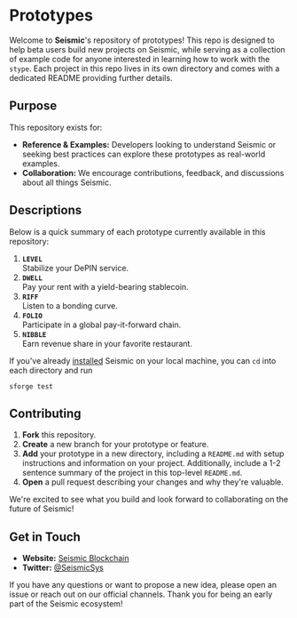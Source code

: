 # Prototypes

Welcome to **Seismic**'s repository of prototypes! This repo is designed to help beta users build new projects on Seismic, while serving as a collection of example code for anyone interested in learning how to work with the `stype`. Each project in this repo lives in its own directory and comes with a dedicated README providing further details.

## Purpose

This repository exists for:

- **Reference & Examples:** Developers looking to understand Seismic or seeking best practices can explore these prototypes as real-world examples.
- **Collaboration:** We encourage contributions, feedback, and discussions about all things Seismic.


## Descriptions

Below is a quick summary of each prototype currently available in this repository:

1. **`LEVEL`**  
   Stabilize your DePIN service.
1. **`DWELL`**  
   Pay your rent with a yield-bearing stablecoin.
1. **`RIFF`**  
   Listen to a bonding curve.
1. **`FOLIO`**  
   Participate in a global pay-it-forward chain.
1. **`NIBBLE`**  
   Earn revenue share in your favorite restaurant.

If you've already [installed](https://docs.seismic.systems/onboarding/publish-your-docs) Seismic on your local machine, you can `cd` into each directory and run
```
sforge test
```

## Contributing

1. **Fork** this repository.
2. **Create** a new branch for your prototype or feature.
3. **Add** your prototype in a new directory, including a `README.md` with setup instructions and information on your project. Additionally, include a 1-2 sentence summary of the project in this top-level `README.md`.
4. **Open** a pull request describing your changes and why they're valuable.

We're excited to see what you build and look forward to collaborating on the future of Seismic!

## Get in Touch

- **Website:** [Seismic Blockchain](https://www.seismic.systems)
- **Twitter:** [@SeismicSys](https://x.com/SeismicSys)

If you have any questions or want to propose a new idea, please open an issue or reach out on our official channels. Thank you for being an early part of the Seismic ecosystem!
